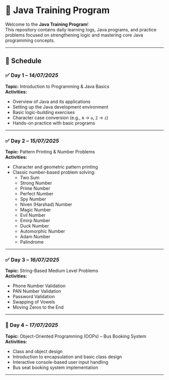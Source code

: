 # 🚀 Java Training Program

Welcome to the **Java Training Program**!  
This repository contains daily learning logs, Java programs, and practice problems focused on strengthening logic and mastering core Java programming concepts.

---

## 📅 Schedule

### ✅ Day 1 – *14/07/2025*  
**Topic:** Introduction to Programming & Java Basics  
**Activities:**
- Overview of Java and its applications
- Setting up the Java development environment
- Basic logic-building exercises
- Character case conversion (e.g., `A` → `a`, `Z` → `z`)
- Hands-on practice with basic programs

---

### ✅ Day 2 – *15/07/2025*  
**Topic:** Pattern Printing & Number Problems  
**Activities:**
- Character and geometric pattern printing
- Classic number-based problem solving:
  - Two Sum  
  - Strong Number  
  - Prime Number  
  - Perfect Number  
  - Spy Number  
  - Niven (Harshad) Number  
  - Magic Number  
  - Evil Number  
  - Emirp Number  
  - Duck Number  
  - Automorphic Number  
  - Adam Number  
  - Palindrome

---

### ✅ Day 3 – *16/07/2025*  
**Topic:** String-Based Medium Level Problems  
**Activities:**
- Phone Number Validation  
- PAN Number Validation  
- Password Validation  
- Swapping of Vowels  
- Moving Zeros to the End  

---

### 🔄 Day 4 – *17/07/2025*  
**Topic:** Object-Oriented Programming (OOPs) – Bus Booking System  
**Activities:**
- Class and object design  
- Introduction to encapsulation and basic class design  
- Interactive console-based user input handling  
- Bus seat booking system implementation

---
